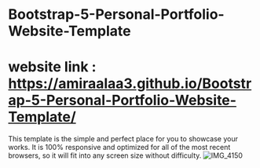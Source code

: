 # Bootstrap-5-Personal-Portfolio-Website-Template
# website link : https://amiraalaa3.github.io/Bootstrap-5-Personal-Portfolio-Website-Template/

This template is the simple and perfect place for you to showcase your works. It is 100% responsive and optimized for all of the most recent browsers, so it will fit into any screen size without difficulty.
![IMG_4150](https://github.com/AmiraAlaa3/Bootstrap-5-Personal-Portfolio-Website-Template/assets/119977494/b44edb29-2a96-4909-b440-2b01fca9d96c)
